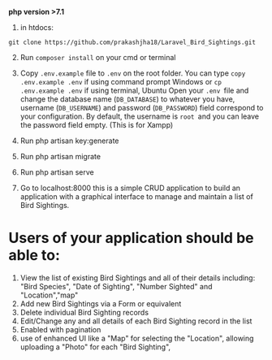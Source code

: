 
**php version >7.1**

1) in htdocs:
```
git clone https://github.com/prakashjha18/Laravel_Bird_Sightings.git
```
2) Run ```composer install``` on your cmd or terminal

3) Copy ```.env.example``` file to ```.env``` on the root folder. You can type ```copy .env.example .env``` if using command prompt Windows     or ```cp .env.example .env``` if using terminal, Ubuntu
 Open your ```.env ```file and change the database name (```DB_DATABASE```) to whatever you have, username (```DB_USERNAME```) and password  (```DB_PASSWORD```) field correspond to your configuration. 
 By default, the username is ```root ```and you can leave the password field empty. (This is for Xampp) 

4) Run php artisan key:generate
5) Run php artisan migrate
6) Run php artisan serve
7) Go to localhost:8000
this is a simple CRUD application to build an application with a graphical interface to manage and maintain a list of Bird Sightings.

# Users of your application should be able to:

1. View the list of existing Bird Sightings and all of their details including: "Bird Species", "Date of Sighting", "Number Sighted" and "Location","map"
2. Add new Bird Sightings via a Form or equivalent
3. Delete individual Bird Sighting records
4. Edit/Change any and all details of each Bird Sighting record in the list
5. Enabled with pagination
6. use of enhanced UI like a "Map" for selecting the "Location", allowing uploading a "Photo" for each "Bird Sighting",
